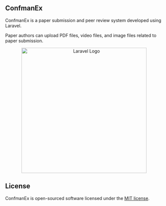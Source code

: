 ## ConfmanEx

ConfmanEx is a paper submission and peer review system developed using Laravel.

Paper authors can upload PDF files, video files, and image files related to paper submission.



<p align="center"><a href="https://laravel.com" target="_blank"><img src="https://raw.githubusercontent.com/laravel/art/master/logo-lockup/5%20SVG/2%20CMYK/1%20Full%20Color/laravel-logolockup-cmyk-red.svg" width="400" alt="Laravel Logo"></a></p>


## License

ConfmanEx is open-sourced software licensed under the [MIT license](https://opensource.org/licenses/MIT).
